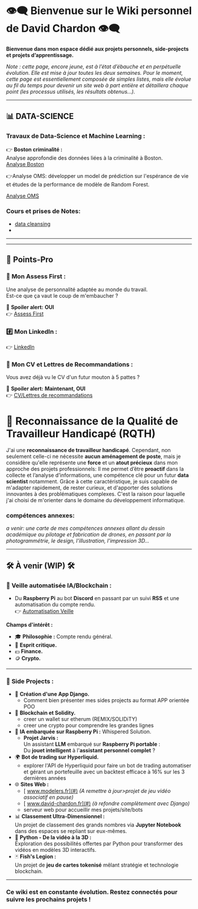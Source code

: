 # 👁‍🗨 **Bienvenue sur le Wiki personnel de David Chardon** 👁‍🗨  

**Bienvenue dans mon espace dédié aux projets personnels, side-projects et projets d’apprentissage.**

*Note : cette page, encore jeune, est à l’état d’ébauche et en perpétuelle évolution. Elle est mise à jour toutes les deux semaines. Pour le moment, cette page est essentiellement composée de simples listes, mais elle évolue au fil du temps pour devenir un site web à part entière et détaillera chaque point (les processus utilisés, les résultats obtenus…).*


---

## 📊  **DATA-SCIENCE**  

### Travaux de **Data-Science** et **Machine Learning** :  ###

👉 **Boston criminalité :**  
Analyse approfondie des données liées à la criminalité à Boston.  
[ Analyse Boston](Data_Science/Analyse_boston)  


👉Analyse OMS: 
développer un model de prédiction sur l'espérance de vie et études de la performance de modèle de Random Forest.

[Analyse OMS](https://colab.research.google.com/drive/1CWYUSqRy75Q1wAwhhSF2C8lAkzjlrggx)

### Cours et prises de Notes: 

- [data cleansing](Data_Science/Data_Cleansing)
- 



---
---

## 🧾 **Points-Pro**   

### 🦄 **Mon Assess First :**  
Une analyse de personnalité adaptée au monde du travail.  
Est-ce que ça vaut le coup de m'embaucher ?  

🧲 **Spoiler alert:** **OUI**  
👉 [ Assess First](https://my.assessfirst.com/public/profile/wvqj2aow-david-chardon?lang=fr-FR)  

### #️⃣ **Mon LinkedIn :**  
👉  [LinkedIn](https://www.linkedin.com/in/chardon-david-730030104/)  

### 📜 **Mon CV et Lettres de Recommandations :**  
Vous avez déjà vu le CV d'un futur mouton à 5 pattes ?   

🧲 **Spoiler alert:** **Maintenant, OUI**  
👉 [CV/Lettres de recommandations](Pro/Papiers_pro)  

# 🧠 Reconnaissance de la Qualité de Travailleur Handicapé (RQTH)

J'ai une **reconnaissance de travailleur handicapé**. Cependant, non seulement celle-ci ne nécessite **aucun aménagement de poste**, mais je considère qu'elle représente une **force** et un **atout précieux** dans mon approche des projets professionnels: 
Il me permet d’être **proactif** dans la collecte et l’analyse d’informations, une compétence clé pour un futur **data scientist** notamment. Grâce à cette caractéristique, je suis capable de m'adapter rapidement, de rester curieux, et d'apporter des solutions innovantes à des problématiques complexes.
C'est la raison pour laquelle j'ai choisi de m'orienter dans le domaine du développement informatique.

### compétences annexes: ###
*a venir:  une carte de mes compétences annexes allant du dessin académique au pilotage et fabrication de drones, en passant par la photogrammétrie, le design, l'illustration, l'impression 3D...*

---

## 🛠️ **À venir (WIP)** 🛠️  

### 📡 **Veille automatisée IA/Blockchain :**  
- Du **Raspberry Pi** au bot **Discord** en passant par un suivi **RSS** et une automatisation du compte rendu.  
👉 [ Automatisation Veille](Veille/Automatisation_Veille)  

**Champs d'intérêt :**  
- 🎓 **Philosophie :** Compte rendu général.  
- 🧠 **Esprit critique.**  
- 💵 **Finance.**  
- 🪙 **Crypto.**  

---

### 🐍 **Side Projects :**  
- 🚀 **Création d'une App Django.**
	- Comment bien présenter mes sides projects au format APP orientée POO
- 🔗 **Blockchain et Solidity.**  
	- creer un wallet sur etherum (REMIX/SOLIDiTY)
	- creer une crypto pour comprendre les grandes lignes
- 🤖 **IA embarquée sur Raspberry Pi :** Whispered Solution. 
	-   **Projet Jarvis :**  
		Un assistant **LLM** embarqué sur **Raspberry Pi portable** :  
		Du **jouet intelligent** à l'**assistant personnel complet** ? 
- 🌍 **Bot de trading sur Hyperliquid.**  
	- explorer l'API de Hyperliquid pour faire un bot de trading automatiser et gérant un portefeuille avec un backtest efficace à 16% sur les 3 dernières années
- 🌐 **Sites Web :**  
	- [ www.modelers.fr](#)  *(A remettre à jour>projet de jeu vidéo associatif en pause)*
	- [ www.david-chardon.fr](#) *(à refondre complètement avec Django)* 
	- serveur web pour accueillir mes projets/site/bots
- 📊 **Classement Ultra-Dimensionnel :**  
	Un projet de classement des grands nombres via **Jupyter Notebook** dans des espaces se repliant sur eux-mêmes.  
- 🎥 **Python - De la vidéo à la 3D :**  
    Exploration des possibilités offertes par Python pour transformer des vidéos en modèles 3D interactifs.  
- 🃏 **Fish's Legion :**  
	Un projet de **jeu de cartes tokenisé** mêlant stratégie et technologie blockchain.  

 

---

###  **Ce wiki est en constante évolution. Restez connectés pour suivre les prochains projets !**   
